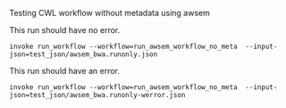 Testing CWL workflow without metadata using awsem

This run should have no error.
```
invoke run_workflow --workflow=run_awsem_workflow_no_meta  --input-json=test_json/awsem_bwa.runonly.json
```

This run should have an error.
```
invoke run_workflow --workflow=run_awsem_workflow_no_meta  --input-json=test_json/awsem_bwa.runonly-werror.json
```

